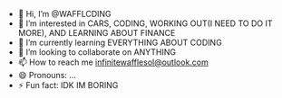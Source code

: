 - 👋 Hi, I’m @WAFFLCDING
- 👀 I’m interested in CARS, CODING, WORKING OUT(I NEED TO DO IT MORE), AND LEARNING ABOUT FINANCE
- 🌱 I’m currently learning EVERYTHING ABOUT CODING 
- 💞️ I’m looking to collaborate on ANYTHING
- 📫 How to reach me infinitewafflesol@outlook.com  
- 😄 Pronouns: ...
- ⚡ Fun fact: IDK IM BORING

<!---
WAFFLCDING/WAFFLCDING is a ✨ special ✨ repository because its `README.md` (this file) appears on your GitHub profile.
You can click the Preview link to take a look at your changes.
--->

